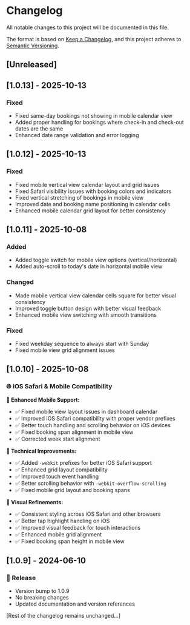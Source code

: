 # Changelog

All notable changes to this project will be documented in this file.

The format is based on [Keep a Changelog](https://keepachangelog.com/en/1.0.0/),
and this project adheres to [Semantic Versioning](https://semver.org/spec/v2.0.0.html).

## [Unreleased]

## [1.0.13] - 2025-10-13

### Fixed
- Fixed same-day bookings not showing in mobile calendar view
- Added proper handling for bookings where check-in and check-out dates are the same
- Enhanced date range validation and error logging

## [1.0.12] - 2025-10-13

### Fixed
- Fixed mobile vertical view calendar layout and grid issues
- Fixed Safari visibility issues with booking colors and indicators
- Fixed vertical stretching of bookings in mobile view
- Improved date and booking name positioning in calendar cells
- Enhanced mobile calendar grid layout for better consistency

## [1.0.11] - 2025-10-08

### Added
- Added toggle switch for mobile view options (vertical/horizontal)
- Added auto-scroll to today's date in horizontal mobile view

### Changed
- Made mobile vertical view calendar cells square for better visual consistency
- Improved toggle button design with better visual feedback
- Enhanced mobile view switching with smooth transitions

### Fixed
- Fixed weekday sequence to always start with Sunday
- Fixed mobile view grid alignment issues

## [1.0.10] - 2025-10-08

### 🌐 iOS Safari & Mobile Compatibility

**📱 Enhanced Mobile Support:**
- ✅ Fixed mobile view layout issues in dashboard calendar
- ✅ Improved iOS Safari compatibility with proper vendor prefixes
- ✅ Better touch handling and scrolling behavior on iOS devices
- ✅ Fixed booking span alignment in mobile view
- ✅ Corrected week start alignment

**🔧 Technical Improvements:**
- ✅ Added `-webkit` prefixes for better iOS Safari support
- ✅ Enhanced grid layout compatibility
- ✅ Improved touch event handling
- ✅ Better scrolling behavior with `-webkit-overflow-scrolling`
- ✅ Fixed mobile grid layout and booking spans

**🎨 Visual Refinements:**
- ✅ Consistent styling across iOS Safari and other browsers
- ✅ Better tap highlight handling on iOS
- ✅ Improved visual feedback for touch interactions
- ✅ Enhanced mobile grid alignment
- ✅ Fixed booking span height in mobile view

## [1.0.9] - 2024-06-10

### 🚀 Release

- Version bump to 1.0.9
- No breaking changes
- Updated documentation and version references

[Rest of the changelog remains unchanged...]
